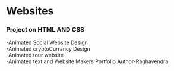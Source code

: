 <h1>Websites</h1>
<h3>Project on HTML AND CSS</h3>
-Animated Social Website Design<br>
-Animated cryptoCurrancy Design<br>
-Animated tour website<br>
-Animated text and Website Makers Portfolio
Author-Raghavendra
